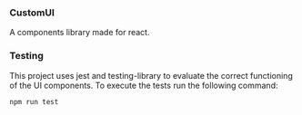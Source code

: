 ### CustomUI
A components library made for react.

### Testing
This project uses jest and testing-library to evaluate the correct functioning of the UI components. To execute the tests run the following command:

```
npm run test
```